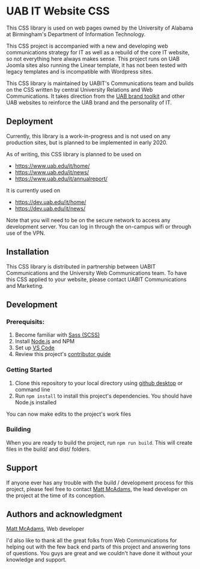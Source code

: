 # UAB IT Website CSS
This CSS library is used on web pages owned by the University of Alabama at Birmingham's Department of Information Technology. 

This CSS project is accompanied with a new and developing web communications strategy for IT as well as a rebuild of the core IT website, so not everything here always makes sense. This project runs on UAB Joomla sites also running the Linear template, it has not been tested with legacy templates and is incompatible with Wordpress sites.

This CSS library is maintained by UABIT's Communications team and builds on the CSS written by central University Relations and Web Communications. It takes direction from the [UAB brand toolkit](https://www.uab.edu/toolkit/) and other UAB websites to reinforce the UAB brand and the personality of IT.

## Deployment

Currently, this library is a work-in-progress and is not used on any production sites, but is planned to be implemented in early 2020.

As of writing, this CSS library is planned to be used on
* https://www.uab.edu/it/home/
* https://www.uab.edu/it/news/
* https://www.uab.edu/it/annualreport/

It is currently used on
* https://dev.uab.edu/it/home/
* https://dev.uab.edu/it/news/

Note that you will need to be on the secure network to access any development server. You can log in through the on-campus wifi or through use of the VPN.

## Installation
This CSS library is distributed in partnership between UABIT Communications and the University Web Communications team. To have this CSS applied to your website, please contact UABIT Communications and Marketing.

## Development
### Prerequisits:
1. Become familiar with [Sass (SCSS)](https://sass-lang.com/guide)
2. Install [Node.js](https://nodejs.org/en/) and NPM
3. Set up [VS Code](https://github.com/UAB-IT/website-design/wiki/Setting-up-Visual-Studio-Code)
4. Review this project's [contributor guide](https://github.com/UAB-IT/website-design/blob/master/CONTRIBUTING.md)

### Getting Started
1. Clone this repository to your local directory using [github desktop](https://desktop.github.com/) or command line
2. Run `npm install` to install this project's dependencies. You should have Node.js installed

You can now make edits to the project's work files

### Building
When you are ready to build the project, run `npm run build`. This will create files in the build/ and dist/ folders.

## Support
If anyone ever has any trouble with the build / development process for this project, please feel free to contact [Matt McAdams](https://github.com/MattMcAdams), the lead developer on the project at the time of its conception.

## Authors and acknowledgment
[Matt McAdams](https://github.com/MattMcAdams), Web developer

I'd also like to thank all the great folks from Web Communications for helping out with the few back end parts of this project and answering tons of questions. You guys are great and we couldn't have done it without your knowledge and support.
